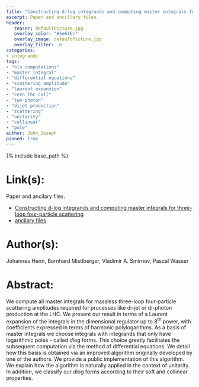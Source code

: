 ```yaml
---
title: "Constructing d-log integrands and computing master integrals for three-loop four-particle scattering"
excerpt: Paper and ancillary files.
header:
   teaser: defaultPicture.jpg
   overlay_color: "#5e616c"
   overlay_image: defaultPicture.jpg
   overlay_filter: .6
categories:
- integrands
tags:
- "nlo computations"
- "master integral"
- "differential equations"
- "scattering amplitude"
- "laurent expansion"
- "cern lhc coll"
- "two-photon"
- "dijet production"
- "scattering"
- "unitarity"
- "collinear"
- "pole"
author: John_Joseph
pinned: true
---
```

{% include base_path %}

# Link(s):
Paper and ancilary files.
  * [Constructing d-log integrands and computing master integrals for three-loop four-particle scattering](https://arxiv.org/abs/2002.09492)
  * [ancilary files](https://arxiv.org/src/2002.09492/anc)

# Author(s):
Johannes Henn, Bernhard Mistlberger, Vladimir A. Smirnov, Pascal Wasser

# Abstract:
We compute all master integrals for massless three-loop four-particle scattering amplitudes required for processes like di-jet or di-photon production at the LHC. We present our result in terms of a Laurent expansion of the integrals in the dimensional regulator up to 8$^{\text{th}}$ power, with coefficients expressed in terms of harmonic polylogarithms. As a basis of master integrals we choose integrals with integrands that only have logarithmic poles - called $d$log forms. This choice greatly facilitates the subsequent computation via the method of differential equations. We detail how this basis is obtained via an improved algorithm originally developed by one of the authors. We provide a public implementation of this algorithm. We explain how the algorithm is naturally applied in the context of unitarity. In addition, we classify our $d$log forms according to their soft and collinear properties.